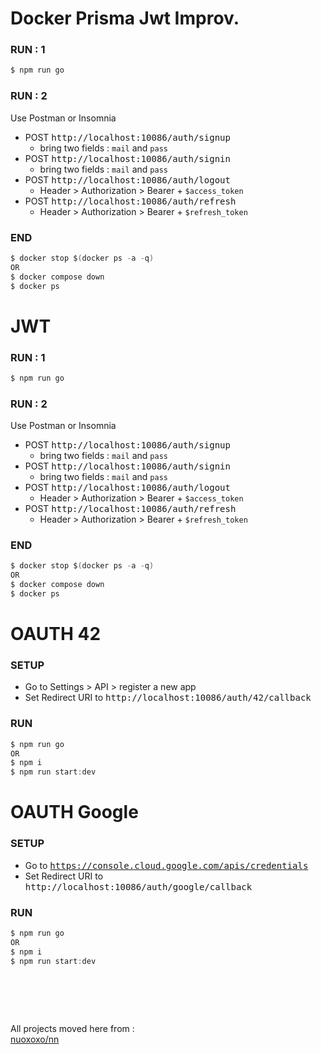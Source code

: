 <!------------ Docker Prisma JWT IMPROV ------------>

# Docker Prisma Jwt Improv.
### RUN : 1
```c
$ npm run go
```
### RUN : 2 
Use Postman or Insomnia
- POST <kbd>http://localhost:10086/auth/signup</kbd>
  - bring two fields : `mail` and `pass`
- POST <kbd>http://localhost:10086/auth/signin</kbd>
  - bring two fields : `mail` and `pass`
- POST <kbd>http://localhost:10086/auth/logout</kbd>
  - Header > Authorization > Bearer + `$access_token`
- POST <kbd>http://localhost:10086/auth/refresh</kbd>
  - Header > Authorization > Bearer + `$refresh_token`
### END
```c
$ docker stop $(docker ps -a -q)
OR
$ docker compose down
$ docker ps
``` 

<!------------ JWT ------------>

# JWT 
### RUN : 1
```c
$ npm run go
```
### RUN : 2 
Use Postman or Insomnia
- POST <kbd>http://localhost:10086/auth/signup</kbd>
  - bring two fields : `mail` and `pass`
- POST <kbd>http://localhost:10086/auth/signin</kbd>
  - bring two fields : `mail` and `pass`
- POST <kbd>http://localhost:10086/auth/logout</kbd>
  - Header > Authorization > Bearer + `$access_token`
- POST <kbd>http://localhost:10086/auth/refresh</kbd>
  - Header > Authorization > Bearer + `$refresh_token`
### END
```c
$ docker stop $(docker ps -a -q)
OR
$ docker compose down
$ docker ps
``` 

<!------------ OAUTH 42 ------------>

# OAUTH 42 
### SETUP
- Go to Settings > API > register a new app
- Set Redirect URI to <kbd>http://localhost:10086/auth/42/callback</kbd>
### RUN
```c
$ npm run go
OR
$ npm i
$ npm run start:dev
```

<!------------ OAUTH Google ------------>

# OAUTH Google 
### SETUP
- Go to <kbd>https://console.cloud.google.com/apis/credentials</kbd>
- Set Redirect URI to <kbd>http://localhost:10086/auth/google/callback</kbd>
### RUN
```c
$ npm run go
OR
$ npm i
$ npm run start:dev
```
# &#8203;
All projects moved here from : \
[nuoxoxo/nn](https://github.com/nuoxoxo/nn)
